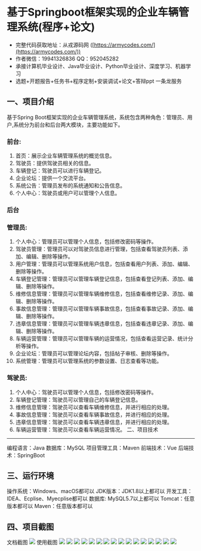 基于Springboot框架实现的企业车辆管理系统(程序+论文)
=
- 完整代码获取地址：从戎源码网 ([https://armycodes.com/](https://armycodes.com/))
- 作者微信：19941326836  QQ：952045282 
- 承接计算机毕业设计、Java毕业设计、Python毕业设计、深度学习、机器学习
- 选题+开题报告+任务书+程序定制+安装调试+论文+答辩ppt 一条龙服务

一、项目介绍
---
基于Spring Boot框架实现的企业车辆管理系统，系统包含两种角色：管理员、用户,系统分为前台和后台两大模块，主要功能如下。
### 前台:
1. 首页：展示企业车辆管理系统的概览信息。
2. 驾驶员：提供驾驶员相关的信息。
3. 车辆登记：驾驶员可以进行车辆登记。
4. 企业论坛：提供一个交流平台。
5. 系统公告：管理员发布的系统通知和公告信息。
6. 个人中心：驾驶员或用户可以管理个人信息。
### 后台
### 管理员:
1. 个人中心：管理员可以管理个人信息，包括修改密码等操作。
2. 驾驶员管理：管理员可以对驾驶员信息进行管理，包括查看驾驶员列表、添加、编辑、删除等操作。
3. 用户管理：管理员可以管理系统用户信息，包括查看用户列表、添加、编辑、删除等操作。
4. 车辆登记管理：管理员可以管理车辆登记信息，包括查看登记列表、添加、编辑、删除等操作。
5. 维修信息管理：管理员可以管理车辆维修信息，包括查看维修记录、添加、编辑、删除等操作。
6. 事故信息管理：管理员可以管理车辆事故信息，包括查看事故记录、添加、编辑、删除等操作。
7. 违章信息管理：管理员可以管理车辆违章信息，包括查看违章记录、添加、编辑、删除等操作。
8. 车辆运营管理：管理员可以管理车辆的运营情况，包括查看运营记录、统计分析等操作。
9. 企业论坛：管理员可以管理论坛内容，包括帖子审核、删除等操作。
10. 系统管理：管理员可以管理系统的参数设置、日志查看等功能。

### 驾驶员:
1. 个人中心：驾驶员可以管理个人信息，包括修改密码等操作。
2. 车辆登记管理：驾驶员可以管理自己的车辆登记信息。
3. 维修信息管理：驾驶员可以查看车辆维修信息，并进行相应的处理。
4. 事故信息管理：驾驶员可以查看车辆事故信息，并进行相应的处理。
5. 违章信息管理：驾驶员可以查看车辆违章信息，并进行相应的处理。
6. 车辆运营管理：驾驶员可以查看车辆运营情况。
二、项目技术
---
编程语言：Java
数据库：MySQL
项目管理工具：Maven
前端技术：Vue
后端技术：SpringBoot

三、运行环境
---
操作系统：Windows、macOS都可以
JDK版本：JDK1.8以上都可以
开发工具：IDEA、Ecplise、Myecplise都可以
数据库: MySQL5.7以上都可以
Tomcat：任意版本都可以
Maven：任意版本都可以

四、项目截图
---
文档截图
![](limage/1.png)
使用截图
![](image/1.png)
![](image/2.png)
![](image/3.png)
![](image/4.png)
![](image/5.png)
![](image/6.png)
![](image/7.png)
![](image/8.png)
![](image/9.png)
![](image/10.png)
![](image/11.png)
![](image/12.png)
![](image/13.png)
![](image/14.png)
![](image/15.png)
![](image/16.png)
